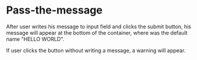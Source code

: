 # Pass-the-message

After user writes his message to input field and clicks the submit button, his message will appear at the bottom of the container, where was the default name "HELLO WORLD".

If user clicks the button without writing a message, a warning will appear.
